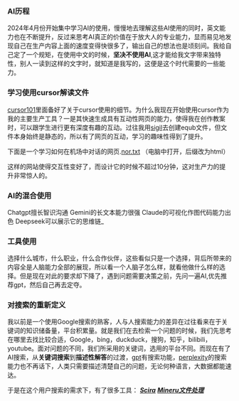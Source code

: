 ### AI历程
2024年4月份开始集中学习AI的使用，慢慢地去理解这些AI使用的同时，英文能力也在不断提升，反过来思考AI真正的价值在于放大人的专业能力，显而易见地发现自己在生产内容上面的速度变得快很多了，输出自己的想法也是顷刻间。我给自己定了一个规矩，在使用中文的时候，**坚决不使用AI**,这才能给我文字带来独特性，别人一读到这样的文字时，就知道是我写的，这便是这个时代需要的一些能力。

### 学习使用**cursor**解读文件

[cursor101](https://cursor101.com/zh)里面备好了关于cursor使用的细节。为什么我现在开始使用cursor作为我的主要生产工具？一是其快速生成具有互动性网页的能力，使得我在创作教案时，可以跟学生进行更有深度有趣的互动。过往我用[sigil](https://sigil-ebook.com/)去创建equb文件，但文件本身始终是静态的，所以有了网页的互动，学习的趣味性得到了提升。

下面是一个学习如何在机场中对话的网页.[nor.txt](https://github.com/user-attachments/files/18810110/nor.txt) （电脑中打开，后缀改为html）

这样的网站使得交互性变好了，而设计它的时候不超过10分钟，这对生产力的提升非常惊人的。

### AI的混合使用
Chatgpt擅长智识沟通
Gemini的长文本能力很强
Claude的可视化作图代码能力出色
Deepseek可以展示它的思维链_


### 工具使用
选择什么城市，什么职业，什么合作伙伴，这些看似只是一个选择，背后所带来的内容全是人脑能力全部的展现，所以看一个人脑子怎么样，就看他做什么样的选择。但是现在对此的要求却下降了，遇到问题需要决策之前，先问一遍AI,优先推荐gpt，然后自己再去定夺。

### 对搜索的重新定义
我以前是一个使用Google搜索的熟客，人与人搜索能力的差异在过往看来在于关键词的知识储备量，平台积累量。就是我们在去检索一个问题的时候，我们先思考在哪里去找比较合适，Google，bing，duckduck，搜狗，知乎，bilibili，youtube。面对问题的不同，我们所采用的关键词，选用的平台不同。而现在有了AI搜索，从**关键词搜索**到**描述性解答**的过渡，[gpt](https://chatgpt.com/)有搜索功能，[perplexity](https://www.perplexity.ai/)的搜索能力也不再话下，人类只需要描述清楚自己的问题，无论何种语言，大数据都能速达。

于是在这个用户搜索的需求下，有了很多工具：
_**[Scira](https://scira.app/)**_
**_[Mineru文件处理](https://mineru.net/)_**